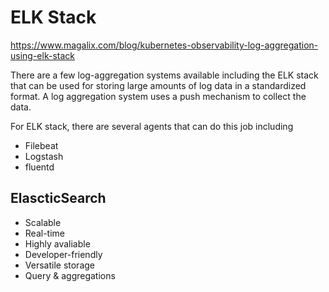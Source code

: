 # ELK Stack

https://www.magalix.com/blog/kubernetes-observability-log-aggregation-using-elk-stack

There are a few log-aggregation systems available including the ELK stack that can be used for storing large amounts of log data in a standardized format. A log aggregation system uses a push mechanism to collect the data. 

For ELK stack, there are several agents that can do this job including 
* Filebeat 
* Logstash
* fluentd

## ElascticSearch

* Scalable
* Real-time
* Highly avaliable
* Developer-friendly
* Versatile storage
* Query & aggregations

